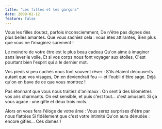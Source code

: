 ```yaml
---
title: "Les filles et les garçons"
date: 2009-02-12
feature: false
---
```


Vous les filles doutez, parfois inconsciemment,
De n'être pas dignes des plus belles amantes.
Que vous sachiez cela : vous êtes attirantes,
Bien plus que vous ne l'imaginez surement !

Le moindre de votre être est le plus beau cadeau
Qu'on aime à imaginer sans lever le voile,
Et si vos corps nous font voyager aux étoiles,
C'est pourtant bien l'esprit qui a le dernier mot.

Vos pieds si peu cachés nous font souvent rêver :
S'ils étaient découverts autant que vos visages,
On en deviendrait fou — et l'oubli d'être sage.
Déjà qu'on en bave de ce que vous montrez !

Pas étonnant que vous nous traitiez d'animaux :
On sent à des kilomètres vos airs charmants.
On est sensible, et puis c'est tout... c'est amusant.
Si ça vous agace : une gifle et deux trois mots.

Alors on vous fera l'éloge de votre âme :
Vous serez surprises d'être par nous flattées
Si fidèlement que c'est votre intimité
Qu'on aura dénudée : encore giflés... Ces dames !
